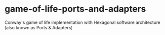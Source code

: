 # game-of-life-ports-and-adapters
Conway's game of life implementation with Hexagonal software architecture (also known as Ports &amp; Adapters)
